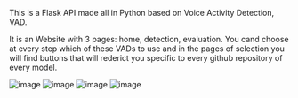 
This is a Flask API made all in Python based on Voice Activity Detection, VAD.

It is an Website with 3 pages: home, detection, evaluation. You cand choose at every step which of these VADs to use and in the pages of selection you will find buttons that will rederict you specific to every github repository of every model.

![image](https://user-images.githubusercontent.com/83414814/187859880-e754ea02-da28-4587-8592-cc0de856aab5.png)
![image](https://user-images.githubusercontent.com/83414814/187859927-029a63cd-d9d1-4775-b5ac-5b8ff74688e3.png)
![image](https://user-images.githubusercontent.com/83414814/187860010-0b26c0d5-57e9-4d0a-b3c9-58d2f93fe9f9.png)
![image](https://user-images.githubusercontent.com/83414814/187860051-a03abea8-b523-4578-bdab-abfc98decb29.png)
